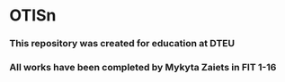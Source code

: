 # OTISn
### This repository was created for education at DTEU
### All works have been completed by Mykyta Zaiets in FIT 1-16

